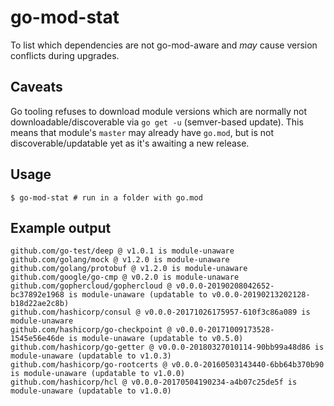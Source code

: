 # go-mod-stat

To list which dependencies are not go-mod-aware and _may_ cause version conflicts during upgrades.

## Caveats

Go tooling refuses to download module versions which are normally not downloadable/discoverable via `go get -u` (semver-based update).
This means that module's `master` may already have `go.mod`, but is not discoverable/updatable yet as it's awaiting a new release.

## Usage

```
$ go-mod-stat # run in a folder with go.mod
```

## Example output

```
github.com/go-test/deep @ v1.0.1 is module-unaware
github.com/golang/mock @ v1.2.0 is module-unaware
github.com/golang/protobuf @ v1.2.0 is module-unaware
github.com/google/go-cmp @ v0.2.0 is module-unaware
github.com/gophercloud/gophercloud @ v0.0.0-20190208042652-bc37892e1968 is module-unaware (updatable to v0.0.0-20190213202128-b18d22ae2c8b)
github.com/hashicorp/consul @ v0.0.0-20171026175957-610f3c86a089 is module-unaware
github.com/hashicorp/go-checkpoint @ v0.0.0-20171009173528-1545e56e46de is module-unaware (updatable to v0.5.0)
github.com/hashicorp/go-getter @ v0.0.0-20180327010114-90bb99a48d86 is module-unaware (updatable to v1.0.3)
github.com/hashicorp/go-rootcerts @ v0.0.0-20160503143440-6bb64b370b90 is module-unaware (updatable to v1.0.0)
github.com/hashicorp/hcl @ v0.0.0-20170504190234-a4b07c25de5f is module-unaware (updatable to v1.0.0)
```
